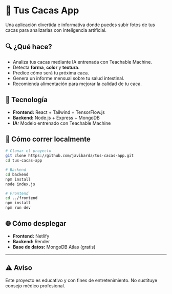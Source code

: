 # 💩 Tus Cacas App

Una aplicación divertida e informativa donde puedes subir fotos de tus cacas para analizarlas con inteligencia artificial.

## 🔍 ¿Qué hace?

- Analiza tus cacas mediante IA entrenada con Teachable Machine.
- Detecta **forma**, **color** y **textura**.
- Predice cómo será tu próxima caca.
- Genera un informe mensual sobre tu salud intestinal.
- Recomienda alimentación para mejorar la calidad de tu caca.

## 🧠 Tecnología

- **Frontend:** React + Tailwind + TensorFlow.js
- **Backend:** Node.js + Express + MongoDB
- **IA:** Modelo entrenado con Teachable Machine

## 🚀 Cómo correr localmente

```bash
# Clonar el proyecto
git clone https://github.com/javibarda/tus-cacas-app.git
cd tus-cacas-app

# Backend
cd backend
npm install
node index.js

# Frontend
cd ../frontend
npm install
npm run dev
```

## 🌐 Cómo desplegar

- **Frontend:** Netlify
- **Backend:** Render
- **Base de datos:** MongoDB Atlas (gratis)

---

## ⚠️ Aviso

Este proyecto es educativo y con fines de entretenimiento. No sustituye consejo médico profesional.
